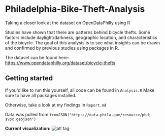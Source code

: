 # Philadelphia-Bike-Theft-Analysis
Taking a closer look at the dataset on OpenDataPhilly using R


Studies have shown that there are patterns behind bicycle thefts. Some factors include
daylight/darkness, geographic location, and characteristics of the bicycle. The goal of this analysis
is to see what insights can be drawn and confirmed by previous studies using packages in R.

The dataset can be found here: https://www.opendataphilly.org/dataset/bicycle-thefts

## Getting started

If you'd like to run this yourself, all code can be found in `Analysis.R`
  Make sure to have all packages installed.
  
Otherwise, take a look at my findings in `Report.md`

Data was pulled from `fromJSON("https://data.phila.gov/resource/pbdj-svpx.geojson")`

**Current visualization:**
![alt tag](https://github.com/tommybaw/Philadelphia-Bike-Theft-Analysis/blob/master/Other/Maploop.gif)

